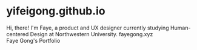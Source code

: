 # yifeigong.github.io

Hi, there! I'm Faye, a product and UX designer currently studying Human-centered Design at Northwestern University. 
fayegong.xyz<br>
Faye Gong's Portfolio

